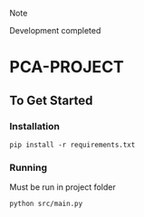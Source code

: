 > [!NOTE]
> Development completed

# PCA-PROJECT

## To Get Started

### Installation
```shell
pip install -r requirements.txt
```

### Running
Must be run in project folder

```shell
python src/main.py
```

